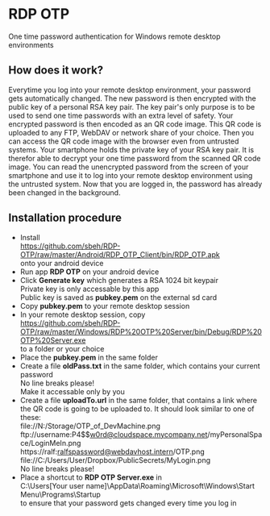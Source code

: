 # RDP OTP
One time password authentication for Windows remote desktop environments

## How does it work?
Everytime you log into your remote desktop environment, your password gets automatically changed.
The new password is then encrypted with the public key of a personal RSA key pair.
The key pair's only purpose is to be used to send one time passwords with an extra level of safety.
Your encrypted password is then encoded as an QR code image.
This QR code is uploaded to any FTP, WebDAV or network share of your choice.
Then you can access the QR code image with the browser even from untrusted systems.
Your smartphone holds the private key of your RSA key pair.
It is therefor able to decrypt your one time password from the scanned QR code image.
You can read the unencrypted password from the screen of your smartphone and use it to log into your remote desktop environment using the untrusted system.
Now that you are logged in, the password has already been changed in the background.

## Installation procedure
* Install<br/>
 https://github.com/sbeh/RDP-OTP/raw/master/Android/RDP_OTP_Client/bin/RDP_OTP.apk<br/>
 onto your android device
* Run app **RDP OTP** on your android device
* Click **Generate key** which generates a RSA 1024 bit keypair<br/>
  Private key is only accessable by this app<br/>
  Public key is saved as **pubkey.pem** on the external sd card
* Copy **pubkey.pem** to your remote desktop session
* In your remote desktop session, copy<br/>
  https://github.com/sbeh/RDP-OTP/raw/master/Windows/RDP%20OTP%20Server/bin/Debug/RDP%20OTP%20Server.exe<br/>
  to a folder or your choice<br/>
* Place the **pubkey.pem** in the same folder
* Create a file **oldPass.txt** in the same folder, which contains your current password<br/>
  No line breaks please!<br/>
  Make it accessable only by you
* Create a file **uploadTo.url** in the same folder, that contains a link where the QR code is going to be uploaded to. It should look similar to one of these:<br/>
  file://N:/Storage/OTP_of_DevMachine.png<br/>
  ftp://username:P4$$w0rd@cloudspace.mycompany.net/myPersonalSpace/LoginMeIn.png<br/>
  https://ralf:ralfspassword@webdavhost.intern/OTP.png<br/>
  file://C:/Users/User/Dropbox/PublicSecrets/MyLogin.png<br/>
  No line breaks please!
* Place a shortcut to **RDP OTP Server.exe** in<br/>
  C:\Users\[Your user name]\AppData\Roaming\Microsoft\Windows\Start Menu\Programs\Startup<br/>
  to ensure that your password gets changed every time you log in

